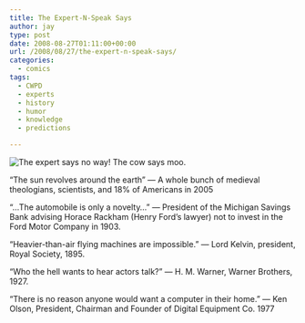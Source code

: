 ```yaml
---
title: The Expert-N-Speak Says
author: jay
type: post
date: 2008-08-27T01:11:00+00:00
url: /2008/08/27/the-expert-n-speak-says/
categories:
  - comics
tags:
  - CWPD
  - experts
  - history
  - humor
  - knowledge
  - predictions

---
```

![The expert says no way! The cow says moo.][1]

“The sun revolves around the earth” — A whole bunch of medieval theologians, scientists, and 18% of Americans in 2005

“…The automobile is only a novelty…” — President of the Michigan Savings Bank advising Horace Rackham (Henry Ford’s lawyer) not to invest in the Ford Motor Company in 1903.

“Heavier-than-air flying machines are impossible.” — Lord Kelvin, president, Royal Society, 1895.

“Who the hell wants to hear actors talk?” — H. M. Warner, Warner Brothers, 1927.

“There is no reason anyone would want a computer in their home.” — Ken Olson, President, Chairman and Founder of Digital Equipment Co. 1977

 [1]: https://files.rambleon.org/images/2008/08/expertsay.jpg
